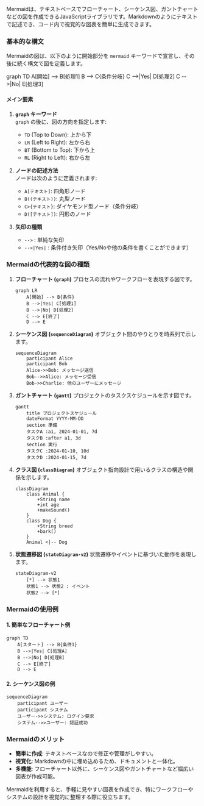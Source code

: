 <head>
  <script type="module">
    import mermaid from 'https://cdn.jsdelivr.net/npm/mermaid@10/dist/mermaid.esm.min.mjs';
    mermaid.initialize({ startOnLoad: true });
  </script>
</head>

Mermaidは、テキストベースでフローチャート、シーケンス図、ガントチャートなどの図を作成できるJavaScriptライブラリです。Markdownのようにテキストで記述でき、コード内で視覚的な図表を簡単に生成できます。

### 基本的な構文

Mermaidの図は、以下のように開始部分を `mermaid` キーワードで宣言し、その後に続く構文で図を定義します。

<div class="mermaid">

graph TD
    A[開始] --> B[処理1]
    B --> C{条件分岐}
    C -->|Yes| D[処理2]
    C -->|No| E[処理3]

</div>


#### メイン要素

1. **`graph` キーワード**  
   `graph` の後に、図の方向を指定します:
   - `TD` (Top to Down): 上から下
   - `LR` (Left to Right): 左から右
   - `BT` (Bottom to Top): 下から上
   - `RL` (Right to Left): 右から左

2. **ノードの記述方法**  
   ノードは次のように定義されます:
   - `A[テキスト]`: 四角形ノード
   - `B((テキスト))`: 丸型ノード
   - `C>{テキスト}`: ダイヤモンド型ノード（条件分岐）
   - `D([テキスト])`: 円形のノード

3. **矢印の種類**  
   - `-->` : 単純な矢印
   - `-->|Yes|` : 条件付き矢印（Yes/Noや他の条件を書くことができます）

### Mermaidの代表的な図の種類

1. **フローチャート (`graph`)**
   プロセスの流れやワークフローを表現する図です。
   
   ```mermaid
   graph LR
       A[開始] --> B{条件}
       B -->|Yes| C[処理1]
       B -->|No| D[処理2]
       C --> E[終了]
       D --> E
   ```

2. **シーケンス図 (`sequenceDiagram`)**
   オブジェクト間のやりとりを時系列で示します。

   ```mermaid
   sequenceDiagram
       participant Alice
       participant Bob
       Alice->>Bob: メッセージ送信
       Bob-->>Alice: メッセージ受信
       Bob->>Charlie: 他のユーザーにメッセージ
   ```

3. **ガントチャート (`gantt`)**
   プロジェクトのタスクスケジュールを示す図です。

   ```mermaid
   gantt
       title プロジェクトスケジュール
       dateFormat YYYY-MM-DD
       section 準備
       タスクA :a1, 2024-01-01, 7d
       タスクB :after a1, 3d
       section 実行
       タスクC :2024-01-10, 10d
       タスクD :2024-01-15, 7d
   ```

4. **クラス図 (`classDiagram`)**
   オブジェクト指向設計で用いるクラスの構造や関係を示します。

   ```mermaid
   classDiagram
       class Animal {
           +String name
           +int age
           +makeSound()
       }
       class Dog {
           +String breed
           +bark()
       }
       Animal <|-- Dog
   ```

5. **状態遷移図 (`stateDiagram-v2`)**
   状態遷移やイベントに基づいた動作を表現します。

   ```mermaid
   stateDiagram-v2
       [*] --> 状態1
       状態1 --> 状態2 : イベント
       状態2 --> [*]
   ```

### Mermaidの使用例

#### 1. 簡単なフローチャート例

```mermaid
graph TD
    A[スタート] --> B{条件1}
    B -->|Yes| C[処理A]
    B -->|No| D[処理B]
    C --> E[終了]
    D --> E
```

#### 2. シーケンス図の例

```mermaid
sequenceDiagram
    participant ユーザー
    participant システム
    ユーザー->>システム: ログイン要求
    システム-->>ユーザー: 認証成功
```

### Mermaidのメリット
- **簡単に作成**: テキストベースなので修正や管理がしやすい。
- **視覚化**: Markdownの中に埋め込めるため、ドキュメントと一体化。
- **多機能**: フローチャート以外に、シーケンス図やガントチャートなど幅広い図表が作成可能。

Mermaidを利用すると、手軽に見やすい図表を作成でき、特にワークフローやシステムの設計を視覚的に整理する際に役立ちます。